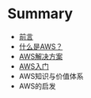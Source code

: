 # Summary

* [前言](前言.md)
* [什么是AWS？](README.md)
* [AWS解决方案](test.md)
* [AWS入门](chapter1.md)
* AWS知识与价值体系
* AWS的启发

